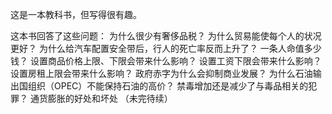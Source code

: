 这是一本教科书，但写得很有趣。

这本书回答了这些问题：
为什么很少有奢侈品税？
为什么贸易能使每个人的状况更好？
为什么给汽车配置安全带后，行人的死亡率反而上升了？
一条人命值多少钱？
设置商品价格上限、下限会带来什么影响？
设置工资下限会带来什么影响？
设置房租上限会带来什么影响？
政府赤字为什么会抑制商业发展？
为什么石油输出国组织（OPEC）不能保持石油的高价？
禁毒增加还是减少了与毒品相关的犯罪？
通货膨胀的好处和坏处
（未完待续）